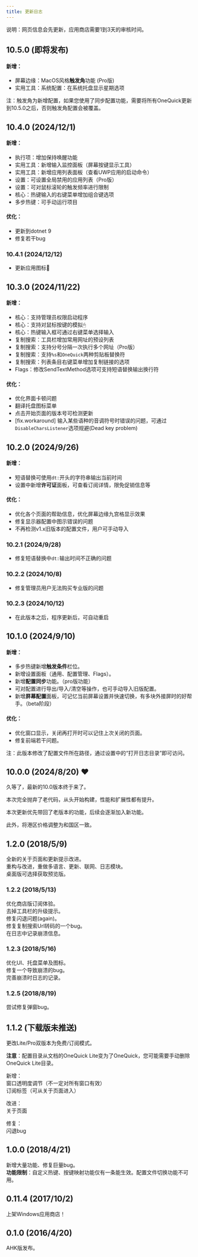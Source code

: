 ```yaml
---
title: 更新日志
---
```


说明：网页信息会先更新，应用商店需要1到3天的审核时间。

## 10.5.0 (即将发布)

#### 新增：
- 屏幕边缘：MacOS风格**触发角**功能 (Pro版)
- 实用工具：系统配置：在系统托盘显示星期选项

注：触发角为新增配置，如果您使用了同步配置功能，需要将所有OneQuick更新到10.5.0之后，否则触发角配置会被覆盖。

## 10.4.0 (2024/12/1)

#### 新增：
- 执行项：增加保持唤醒功能
- 实用工具：新增输入监控面板（屏幕按键显示工具）
- 实用工具：新增应用列表面板（查看UWP应用的启动命令）
- 设置：可设置全局禁用的应用列表（Pro版）
- 设置：可对鼠标滚轮的触发频率进行限制
- 核心：热键输入的右键菜单增加组合键选项
- 多步热键：可手动运行项目

#### 优化：
- 更新到dotnet 9
- 修复若干bug

### 10.4.1 (2024/12/12)
- 更新应用图标🌟

## 10.3.0 (2024/11/22)

#### 新增：
- 核心：支持管理员权限启动程序
- 核心：支持对鼠标按键的模拟🖱
- 核心：热键输入框可通过右键菜单选择输入
- 复制搜索：工具栏增加常用网址的预设列表
- 复制搜索：支持分号分隔一次执行多个网址（Pro版）
- 复制搜索：支持`%s`和`OneQuick`两种剪贴板替换符
- 复制搜索：列表条目右键菜单增加复制链接的选项
- Flags：修改SendTextMethod选项可支持短语替换输出换行符

#### 优化：
- 优化界面卡顿问题
- 翻译托盘图标菜单
- 点击开始页面的版本号可检测更新
- [fix.workaround] 输入某些语种的音调符号时错误的问题，可通过`DisableCharsListener`选项规避(Dead key problem)

## 10.2.0 (2024/9/26)

#### 新增：
- 短语替换可使用`dt:`开头的字符串输出当前时间
- 设置中新增**许可证**面板，可查看订阅详情，限免促销信息等

#### 优化：
- 优化各个页面的帮助信息，优化屏幕边缘九宫格显示效果
- 修复显示器配置中图示错误的问题
- 不再检测v1.x旧版本的配置文件，用户可手动导入

### 10.2.1 (2024/9/28)
- 修复短语替换中`dt:`输出时间不正确的问题

### 10.2.2 (2024/10/8)
- 修复管理员用户无法购买专业版的问题

### 10.2.3 (2024/10/12)
- 在此版本之后，程序更新后，可自动重启

## 10.1.0 (2024/9/10)

#### 新增：
- 多步热键新增**触发条件**栏位。
- 新增设置面板（通用、配置管理、Flags）。
- 新增**配置同步**功能。（pro版功能）
- 可对配置进行导出/导入/清空等操作，也可手动导入旧版配置。
- 新增**屏幕配置**面板，可记忆当前屏幕设置并快速切换，有多块外接屏时的好帮手。（beta阶段）

#### 优化：
- 优化窗口显示，关闭再打开时可以记住上次关闭的页面。
- 修复前端若干问题。

注：此版本修改了配置文件所在路径，通过设置中的“打开日志目录”即可访问。

## 10.0.0 (2024/8/20) ❤️

久等了，最新的10.0版本终于来了。

本次完全抛弃了老代码，从头开始构建，性能和扩展性都有提升。

本次更新优先带回了老版本的功能，后续会逐渐加入新功能。

此外，将港区价格调整为和国区一致。

## 1.2.0 (2018/5/9)

全新的关于页面和更新提示改进。  
重构与改进，重做多语言、更新、联网、日志模块。  
桌面版可选择获取预览版。  

### 1.2.2 (2018/5/13)

优化商店版订阅体验。  
去掉工具栏的升级提示。  
修复闪退问题(again)。  
修复复制搜索Url转码的一个bug。  
在日志中记录崩溃信息。  

### 1.2.3 (2018/5/16)  

优化UI、托盘菜单及图标。  
修复一个导致崩溃的bug。  
完善崩溃时日志的记录。  

### 1.2.5 (2018/8/19)

尝试修复弹窗bug。

## 1.1.2 (下载版未推送)

更改Lite/Pro双版本为免费/订阅模式。

**注意**：配置目录从文档的OneQuick Lite变为了OneQuick，您可能需要手动删除OneQuick Lite目录。

新增：  
窗口透明度调节（不一定对所有窗口有效）  
订阅标签（可从关于页面进入）  

改进：  
关于页面  

修复：  
闪退bug  

## 1.0.0 (2018/4/21)

新增大量功能、修复巨量bug。  
**功能限制**：自定义热键、按键映射功能仅有一条能生效。配置文件切换功能不可用。

## 0.11.4 (2017/10/2)

上架Windows应用商店！

## 0.1.0 (2016/4/20) 

AHK版发布。
